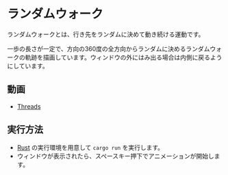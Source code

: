 # ランダムウォーク

ランダムウォークとは、行き先をランダムに決めて動き続ける運動です。

一歩の長さが一定で、方向の360度の全方向からランダムに決めるランダムウォークの軌跡を描画しています。ウィンドウの外にはみ出る場合は内側に戻るようにしています。

## 動画

* [Threads](https://www.threads.net/@usamik26)

## 実行方法

* [Rust](https://www.rust-lang.org/ja/) の実行環境を用意して `cargo run` を実行します。
* ウィンドウが表示されたら、スペースキー押下でアニメーションが開始します。
